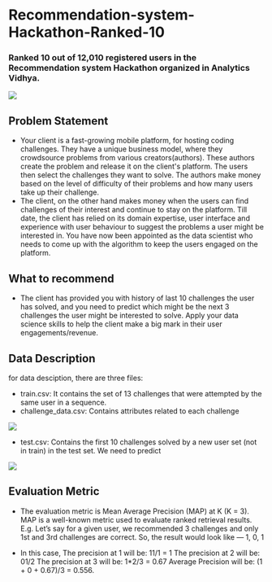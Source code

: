 # Recommendation-system-Hackathon-Ranked-10

### Ranked 10 out of 12,010 registered users in the Recommendation system Hackathon organized in Analytics Vidhya.



![](https://github.com/anuj-glitch/Recommendation-system-Hackathon-Ranked-10/blob/master/submission.PNG)


## Problem Statement
 - Your client is a fast-growing mobile platform, for hosting coding challenges. They have a unique business model, where they crowdsource problems from various creators(authors). These authors create the problem and release it on the client's platform. The users then select the challenges they want to solve. The authors make money based on the level of difficulty of their problems and how many users take up their challenge.
 - The client, on the other hand makes money when the users can find challenges of their interest and continue to stay on the platform. Till date, the client has relied on its domain expertise, user interface and experience with user behaviour to suggest the problems a user might be interested in. You have now been appointed as the data scientist who needs to come up with the algorithm to keep the users engaged on the platform.

## What to recommend
 - The client has provided you with history of last 10 challenges the user has solved, and you need to predict which might be the next 3 challenges the user might be interested to solve. Apply your data science skills to help the client make a big mark in their user engagements/revenue.

## Data Description
for data desciption, there are three files:

 - train.csv: It contains the set of 13 challenges that were attempted by the same user in a sequence.
 - challenge_data.csv: Contains attributes related to each challenge
 
![](https://https://github.com/anuj-glitch/Recommendation-system-Hackathon-Ranked-10/blob/master/data_description1.jpg)

 - test.csv: Contains the first 10 challenges solved by a new user set (not in train) in the test set. We need to predict
 
![](https://https://github.com/anuj-glitch/Recommendation-system-Hackathon-Ranked-10/blob/master/data_description2.jpg)

## Evaluation Metric
 - The evaluation metric is Mean Average Precision (MAP) at K (K = 3). MAP is a well-known metric used to evaluate ranked retrieval results. E.g. Let’s say for a given user, we recommended 3 challenges and only 1st and 3rd challenges are correct. So, the result would look like — 1, 0, 1

 - In this case, The precision at 1 will be: 11/1 = 1 The precision at 2 will be: 01/2 The precision at 3 will be: 1*2/3 = 0.67 Average Precision will be: (1 + 0 + 0.67)/3 = 0.556.
